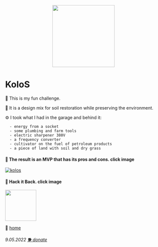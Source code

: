  <div id="header" align="center">
  <img src="https://a1ex-13.github.io/kolos/KoloS.jpg" width="200"/>
</div>
 
 # KoloS
 
🤟 This is my fun challenge.

🚜 It is a design mix for soil restoration while preserving the environment.

⚙️ I took what I had in the garage and behind it:
```
  - energy from a socket
  - some plumbing and farm tools
  - electric sharpener 380V
  - a frequency converter
  - cultivator on the fuel of petroleum products
  - a piece of land with soil and dry grass
```
#### 🔗 The result is an MVP that has its pros and cons. click image 

[![kolos](https://img.youtube.com/vi/ddnxq7e4AWs/3.jpg)](https://youtu.be/ddnxq7e4AWs)

#### 🔗 Hack it Back. click image

<div id="header" align="left">
  <p><a href="https://prize.supplyframe.com/" target="Hack it Back"><img src="https://prize.supplyframe.com/img-prize/2022/challenge-3.png" width="100"></a></p>
</div>

🚪 [home](https://a1ex-13.github.io)

######  9.05.2022   [🐕 donate](https://a1ex-13.github.io/me/DOGE.jpg)
